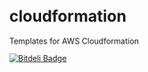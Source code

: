cloudformation
==============

Templates for AWS Cloudformation


[![Bitdeli Badge](https://d2weczhvl823v0.cloudfront.net/gehel/cloudformation/trend.png)](https://bitdeli.com/free "Bitdeli Badge")

